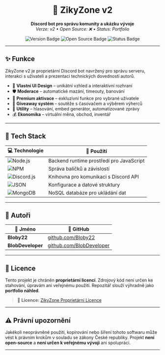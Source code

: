 <h1 align="center">🤖 ZikyZone v2</h1>

<p align="center">
  <strong>Discord bot pro správu komunity a ukázku vývoje</strong><br>
  <em>Verze: v2 • Open Source: ❌ • Status: Portfolio</em>
</p>

<p align="center">
  <img src="https://img.shields.io/badge/version-v2-blue.svg" alt="Version Badge">
  <img src="https://img.shields.io/badge/open--source-false-red.svg" alt="Open Source Badge">
  <img src="https://img.shields.io/badge/status-portfolio-lightgrey.svg" alt="Status Badge">
</p>

---

## ✨ Funkce

ZikyZone v2 je proprietární Discord bot navržený pro správu serveru, interakci s uživateli a prezentaci technických dovedností autorů.

- 🎨 **Vlastní UI Design** – unikátní vzhled a interaktivní rozhraní  
- 🛡️ **Moderace** – automatické mazání, timeouty, banování  
- 💎 **Premium aktivace** – exkluzivní funkce pro vybrané uživatele  
- 🎁 **Giveaway systém** – soutěže s časovačem a výběrem výherců  
- 🧩 **Utility** – hlasování, embed generátor, automatizované zprávy  
- 💰 **Ekonomika** – virtuální měna, obchod, inventář  

---

## 🧪 Tech Stack

| 💻 Technologie | 🔧 Použití |
|----------------|-----------|
| ![Node.js](https://img.shields.io/badge/-Node.js-339933?logo=node.js&logoColor=white) | Backend runtime prostředí pro JavaScript |
| ![NPM](https://img.shields.io/badge/-NPM-CB3837?logo=npm&logoColor=white) | Správa balíčků a závislostí |
| ![Discord.js](https://img.shields.io/badge/-Discord.js-5865F2?logo=discord&logoColor=white) | Knihovna pro komunikaci s Discord API |
| ![JSON](https://img.shields.io/badge/-JSON-000000?logo=json&logoColor=white) | Konfigurace a datové struktury |
| ![MongoDB](https://img.shields.io/badge/-MongoDB-47A248?logo=mongodb&logoColor=white) | NoSQL databáze pro ukládání dat |

---

## 👥 Autoři

| 👤 Jméno | 🔗 GitHub |
|----------|----------|
| **Bloby22** | [github.com/Bloby22](https://github.com/Bloby22) |
| **BlobDeveloper** | [github.com/BlobDeveloper](https://github.com/BlobDeveloper) |

---

## 📄 Licence

Tento projekt je chráněn **proprietární licencí**. Zdrojový kód není určen ke stahování, úpravám ani veřejnému použití. Repozitář slouží výhradně jako **portfolio náhled**.

> 📜 **Licence:** [ZikyZone Proprietární Licence](./LICENSE)

---

## ⚠️ Právní upozornění

Jakékoli neoprávněné použití, kopírování nebo šíření tohoto softwaru může vést k právním krokům v souladu se zákony České republiky. Projekt **není open-source** a **není určen k veřejnému vývoji** ani spolupráci.

---
